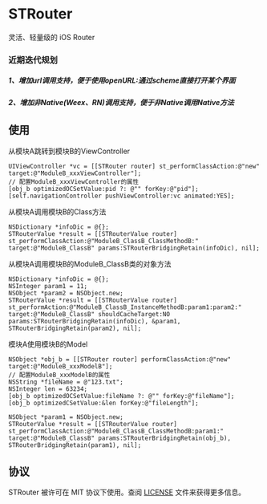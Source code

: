 # STRouter

灵活、轻量级的 iOS Router

### 近期迭代规划
##### 1、增加url调用支持，便于使用openURL:通过scheme直接打开某个界面
##### 2、增加非Native(Weex、RN)调用支持，便于非Native调用Native方法

## 使用
从模块A跳转到模块B的ViewController
```objc
UIViewController *vc = [[STRouter router] st_performClassAction:@"new" target:@"ModuleB_xxxViewController"];
// 配置ModuleB_xxxViewController的属性
[obj_b optimizedOCSetValue:pid ?: @"" forKey:@"pid"];
[self.navigationController pushViewController:vc animated:YES];
```

从模块A调用模块B的Class方法
```objc
NSDictionary *infoDic = @{};
STRouterValue *result = [[STRouterValue router] st_performClassAction:@"ModuleB_ClassB_ClassMethodB:" target:@"ModuleB_ClassB" params:STRouterBridgingRetain(infoDic), nil];
```

从模块A调用模块B的ModuleB_ClassB类的对象方法
```objc
NSDictionary *infoDic = @{};
NSInteger param1 = 11;
NSObject *param2 = NSObject.new;
STRouterValue *result = [[STRouterValue router] st_performAction:@"ModuleB_ClassB_InstanceMethodB:param1:param2:" target:@"ModuleB_ClassB" shouldCacheTarget:NO params:STRouterBridgingRetain(infoDic), &param1, STRouterBridgingRetain(param2), nil];
```

模块A使用模块B的Model
```objc
NSObject *obj_b = [[STRouter router] performClassAction:@"new" target:@"ModuleB_xxxModelB"];
// 配置ModuleB_xxxModelB的属性
NSString *fileName = @"123.txt";
NSInteger len = 63234;
[obj_b optimizedOCSetValue:fileName ?: @"" forKey:@"fileName"];
[obj_b optimizedCSetValue:&len forKey:@"fileLength"];

NSObject *param1 = NSObject.new;
STRouterValue *result = [[STRouterValue router] st_performClassAction:@"ModuleB_ClassB_ClassMethodB:param1:" target:@"ModuleB_ClassB" params:STRouterBridgingRetain(obj_b), STRouterBridgingRetain(param1), nil];
```


## 协议

STRouter 被许可在 MIT 协议下使用。查阅 [LICENSE](https://github.com/SatansTeam/STRouter/blob/master/LICENSE) 文件来获得更多信息。

















